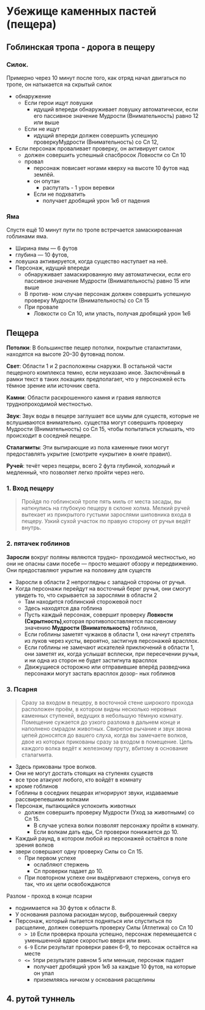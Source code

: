 # Убежище каменных пастей (пещера)

## Гоблинская тропа - дорога в пещеру

### Силок.
Примерно через 10 минут после того, как отряд начал двигаться по тропе, он натыкается на скрытый силок

* обнаружение
  * Если герои ищут ловушки
    * идущий впереди обнаруживает ловушку автоматически, если его пассивное значение Мудрости (Внимательность) равно 12 или выше
  * Если не ищут
    * идущий впереди должен совершить успешную проверкуМудрости (Внимательность) со Сл 12,
*  Если персонаж проваливает проверку, он активирует силок
   *  должен совершить успешный спасбросок Ловкости со Сл 10
   *  провал
      *  персонаж повисает ногами кверху на высоте 10 футов над землёй.
      *  он опутан
         *  распутать - 1 урон веревки
      *  Если не подхватить
         *  получает дробящий урон 1к6 от падения

### Яма
Спустя ещё 10 минут пути по тропе встречается замаскированная гоблинами яма.
* Ширина ямы — 6 футов
* глубина — 10 футов,
* ловушка активируется, когда существо наступает на неё.
* Персонаж, идущий впереди
  * обнаруживает замаскированную яму автоматически, если его пассивное значение Мудрости (Внимательность) равно 15 или выше
  * В против- ном случае персонаж должен совершить успешную проверку Мудрости (Внимательность) со Сл 15
  * При провале
    *  Ловкости со Сл 10, или упасть, получая дробящий урон 1к6

## Пещера
**Потолки**: В большинстве пещер потолки, покрытые сталактитами, находятся на высоте 20–30 футовнад полом.

**Свет**: Области 1 и 2 расположены снаружи. В остальной части пещерного комплекса темно, если неуказано иное. Заключённый в рамки текст в таких локациях предполагает, что у персонажей есть тёмное зрение или источник света.

**Камни**: Области раскрошенного камня и гравия являются труднопроходимой местностью.

**Звук**: Звук воды в пещере заглушает все шумы для существ, которые не вслушиваются внимательно. cущества могут совершить проверку Мудрости (Внимательность) со Сл 15, чтобы попытаться услышать, что происходит в соседней пещере.

**Сталагмиты**: Эти выпирающие из пола каменные пики могут предоставлять укрытие (смотрите «укрытие» в книге правил).

**Ручей**: течёт через пещеры, всего 2 фута глубиной, холодный и медленный, что позволяет легко пройти через него.

### 1. Вход пещеру
> Пройдя по гоблинской тропе пять миль от места засады, вы наткнулись на глубокую пещеру в склоне холма.
> Мелкий ручей вытекает из прикрытого густыми зарослями шиповника входа в пещеру.
> Узкий сухой участок по правую сторону от ручья ведёт внутрь.

### 2. пятачек гоблинов
**Заросли** вокруг поляны являются трудно- проходимой местностью, но они не опасны сами посебе — просто мешают обзору и передвижению.
Они предоставляют укрытие на половину для существ

* Заросли в области 2 непроглядны с западной стороны от ручья.
* Когда персонажи перейдут на восточный берег ручья, они смогут увидеть то, что скрывается за зарослями в области 2
  * Там находится гоблинский сторожевой пост
  * Здесь находятся два гоблина
  * Пусть каждый персонаж, совершит проверку **Ловкости (Скрытность)**,которая противопоставляется пассивному значению **Мудрости (Внимательность)** гоблинов,
  * Если гоблины заметят чужаков в области 1, они начнут стрелять из луков через кусты, вероятно, застигнув персонажей врасплох.
  * Если гоблины не замечают искателей приключений в области 1, они заметят их, когда услышат всплески, при пересечении ручья, и ни одна из сторон не будет застигнута врасплох
  * Движущиеся осторожно или отправившие вперёд разведчика персонажи могут застать врасплох дозор- ных гоблинов

### 3. Псарня

> Сразу за входом в пещеру, в восточной стене широкого прохода расположен проём, в котором видны несколько неровных каменных ступеней, ведущих в небольшую тёмную комнату.
> Помещение сужается до узкого разлома в дальнем конце и наполнено смрадом животных.
> Свирепое рычание и звук звона цепей доносятся до вашего слуха, когда вы замечаете волков, двое из которых прикованы сразу за входом в помещение.
> Цепь каждого волка ведёт к железному пруту, вбитому в основание сталагмита.

* Здесь прикованы трое волков.
* Они не могут достать стоящих на ступенях существ
* все трое атакуют любого, кто войдёт в комнату
* кроме гоблинов
* Гоблины в соседних пещерах игнорируют звуки, издаваемые рассвирепевшими волками
* Персонаж, пытающийся успокоить животных
  * должен совершить проверку Мудрости (Уход за животными) со Сл 15.
    * В случае успеха волки позволят персонажу пройти в комнату.
    * Если волкам дать еды, Сл проверки понижается до 10.
* Каждый раунд, в котором любой из персонажей остаётся в поле зрения волков
* звери совершают одну проверку Силы со Сл 15.
  * При первом успехе
    * ослабляют стержень
    * Сл проверки падает до 10.
  * При повторном успехе они выдёргивают стержень, согнув его так, что их цепи освобождаются

Разлом - проход в конце псарни
* поднимается на 30 футов к области 8.
* У основания разлома раскидан мусор, выброшенный сверху
* Персонаж, который пытается подняться или спуститься по расщелине, должен совершить проверку Силы (Атлетика) со Сл 10
  * `> 10` Если проверка прошла успешно, персонаж перемещается с уменьшенной вдвое скоростью вверх или вниз.
  * `6-9` Если результат проверки равен 6–9, то персонаж остаётся на месте
  * `<= 5`при результате равном 5 или меньше, персонаж падает
    * получает дробящий урон 1к6 за каждые 10 футов, на которые он упал
    * приземляясь ничком у основания расщелины

## 4. рутой туннель
